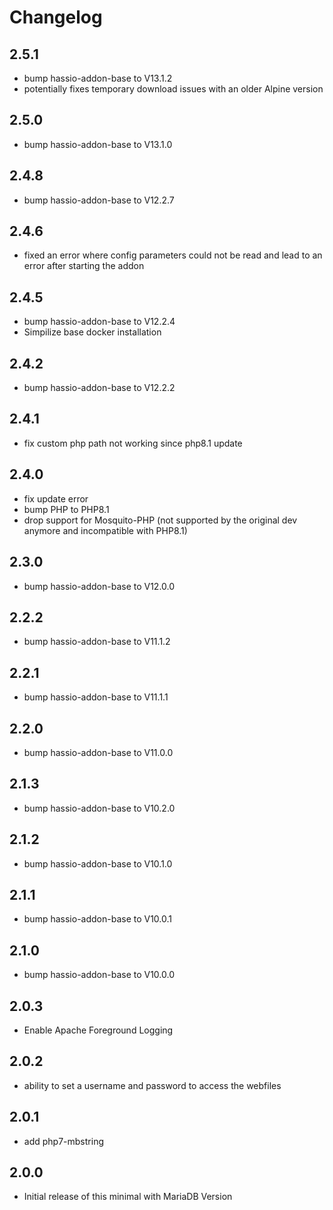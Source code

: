 # Changelog

## 2.5.1
- bump hassio-addon-base to V13.1.2
- potentially fixes temporary download issues with an older Alpine version

## 2.5.0
- bump hassio-addon-base to V13.1.0

## 2.4.8
- bump hassio-addon-base to V12.2.7

## 2.4.6
- fixed an error where config parameters could not be read and lead to an error after starting the addon

## 2.4.5
- bump hassio-addon-base to V12.2.4
- Simpilize base docker installation

## 2.4.2
- bump hassio-addon-base to V12.2.2

## 2.4.1
- fix custom php path not working since php8.1 update

## 2.4.0
- fix update error
- bump PHP to PHP8.1
- drop support for Mosquito-PHP (not supported by the original dev anymore and incompatible with PHP8.1)

## 2.3.0
- bump hassio-addon-base to V12.0.0

## 2.2.2
- bump hassio-addon-base to V11.1.2

## 2.2.1
- bump hassio-addon-base to V11.1.1

## 2.2.0
- bump hassio-addon-base to V11.0.0

## 2.1.3
- bump hassio-addon-base to V10.2.0

## 2.1.2
- bump hassio-addon-base to V10.1.0

## 2.1.1
- bump hassio-addon-base to V10.0.1

## 2.1.0
- bump hassio-addon-base to V10.0.0

## 2.0.3
- Enable Apache Foreground Logging

## 2.0.2
- ability to set a username and password to access the webfiles

## 2.0.1
- add php7-mbstring

## 2.0.0
- Initial release of this minimal with MariaDB Version
